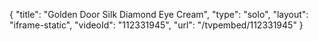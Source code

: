 {
    "title": "Golden Door Silk   Diamond Eye Cream",
    "type": "solo",
    "layout": "iframe-static",
    "videoId": "112331945",
    "url": "\/tvpembed\/112331945"
}
